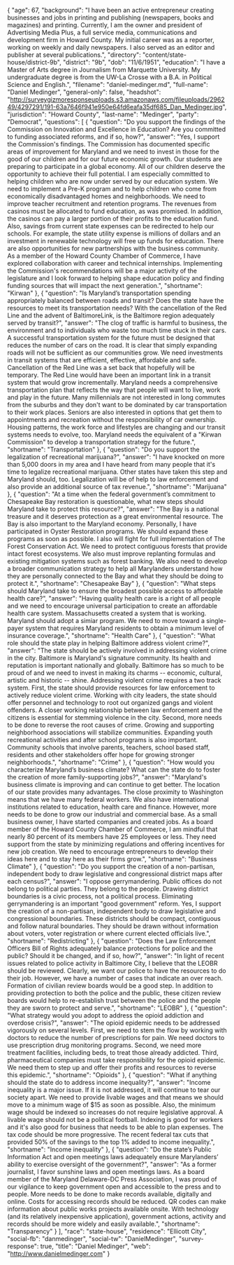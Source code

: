 {
  "age": 67,
  "background": "I have been an active entrepreneur creating businesses and jobs in printing and publishing (newspapers, books and magazines) and printing. Currently, I am the owner and president of Advertising Media Plus, a full service media, communications and development firm in Howard County. My initial career was as a reporter, working on weekly and daily newspapers. I also served as an editor and publisher at several publications.",
  "directory": "content/state-house/district-9b",
  "district": "9b",
  "dob": "11/6/1951",
  "education": "I have a Master of Arts degree in Journalism from Marquette University.  My undergraduate degree is from the UW-La Crosse with a B.A. in Political Science and English.",
  "filename": "daniel-medinger.md",
  "full-name": "Daniel Medinger",
  "general-only": false,
  "headshot": "http://surveygizmoresponseuploads.s3.amazonaws.com/fileuploads/296249/4297291/191-63a7646f941e950e64fd6eafa35df685_Dan_Medinger.jpg",
  "jurisdiction": "Howard County",
  "last-name": "Medinger",
  "party": "Democrat",
  "questions": [
    {
      "question": "Do you support the findings of the Commission on Innovation and Excellence in Education? Are you committed to funding associated reforms, and if so, how?",
      "answer": "Yes, I support the Commission's findings. The Commission has documented specific areas of improvement for Maryland and we need to invest in those for the good of our children and for our future economic growth. Our students are preparing to participate in a global economy.   All of our children deserve the opportunity to achieve their full potential. I am especially committed to helping children who are now under served by our education system. We need to implement a Pre-K program and to help children who come from economically disadvantaged homes and neighborhoods. We need to improve teacher recruitment and retention programs.   The revenues from casinos must be allocated to fund education, as was promised. In addition, the casinos can pay a larger portion of their profits to the education fund.   Also, savings from current state expenses can be redirected to help our schools. For example, the state utility expense is millions of dollars and an investment in renewable technology will free up funds for education.   There are also opportunities  for new  partnerships with the business community.  As a member of the Howard County Chamber of Commerce, I have explored collaboration with career and technical internships.   Implementing the Commission's recommendations will be a major activity of the legislature and I look forward to helping shape education policy and finding funding sources that will impact the next generation.",
      "shortname": "Kirwan"
    },
    {
      "question": "Is Maryland’s transportation spending appropriately balanced between roads and transit? Does the state have the resources to meet its transportation needs? With the cancellation of the Red Line and the advent of BaltimoreLink, is the Baltimore region adequately served by transit?",
      "answer": "The clog of traffic is harmful to business, the environment and to individuals who waste too much time stuck in their cars.  A successful transportation system for the future must be designed that reduces the number of cars on the road.  It is clear that simply expanding roads will not be sufficient as our communities grow. We need investments in transit systems that are efficient, effective, affordable and safe.   Cancellation of the Red Line was a set back that hopefully will be temporary. The Red Line would have been an important link in a transit system that would grow incrementally.   Maryland needs a comprehensive transportation plan that reflects the way that people will want to live, work and play in the future. Many millennials are not interested in long commutes from the suburbs and they don't want to be dominated by car transportation to their work places. Seniors are also interested in options that get them to appointments and recreation without the responsibility of car ownership. Housing patterns, the work force and lifestyles are changing and our transit systems needs to evolve, too.  Maryland needs the equivalent of a \"Kirwan Commission\" to develop a transportation strategy for the future.",
      "shortname": "Transportation"
    },
    {
      "question": "Do you support the legalization of recreational marijuana?",
      "answer": "I have knocked on more than 5,000 doors in my area and I have heard from many people that it's time to legalize recreational marijuana. Other states have taken this step and Maryland should, too. Legalization will be of help to law enforcement and also provide an additional source of tax revenue.",
      "shortname": "Marijuana"
    },
    {
      "question": "At a time when the federal government’s commitment to Chesapeake Bay restoration is questionable, what new steps should Maryland take to protect this resource?",
      "answer": "The Bay is a national treasure and it deserves protection as a great environmental resource. The Bay is also important to the Maryland economy.  Personally, I have participated in Oyster Restoration programs. We should expand these programs as soon as possible.  I also will fight for full implementation of The Forest Conservation Act. We need to protect contiguous forests that provide intact forest ecosystems. We also must improve replanting formulas and existing mitigation systems such as forest banking.   We also need to develop a broader communication strategy to help all Marylanders understand how they are personally connected to the Bay and what they should be doing to protect it.",
      "shortname": "Chesapeake Bay"
    },
    {
      "question": "What steps should Maryland take to ensure the broadest possible access to affordable health care?",
      "answer": "Having quality health care is a right of all people and we need to encourage universal participation to create an affordable health care system.   Massachusetts created a system that is working. Maryland should adopt a simiar program.  We need to move toward a single-payer system that requires Maryland residents to obtain a minimum level of insurance coverage.",
      "shortname": "Health Care"
    },
    {
      "question": "What role should the state play in helping Baltimore address violent crime?",
      "answer": "The state should be actively involved in addressing violent crime in the city. Baltimore is Maryland's signature community. Its health and reputation is important nationally and globally. Baltimore has so much to be proud of and we need to invest in making its charms -- economic, cultural, artistic and historic -- shine.   Addressing violent crime requires a two track system.   First, the state should provide resources for law enforcement to actively reduce violent crime. Working with city leaders, the state should offer personnel and technology to root out organized gangs and violent offenders.  A closer working relationship between law enforcement and the citizens is essential for stemming violence in the city.  Second, more needs to be done to reverse the root causes of crime. Growing and supporting neighborhood associations will stabilize communities. Expanding youth recreational activities and after school programs is also important.  Community schools that involve parents, teachers, school based staff,  residents and other stakeholders offer hope for growing stronger neighborhoods.",
      "shortname": "Crime"
    },
    {
      "question": "How would you characterize Maryland’s business climate? What can the state do to foster the creation of more family-supporting jobs?",
      "answer": "Maryland's business climate is improving and can continue to get better. The location of our state provides many advantages. The close proximity to Washington means that we have many federal workers. We also have international institutions related to education, health care and finance. However, more needs to be done to grow our industrial and commercial base.  As a small business owner, I have started companies and created jobs. As a board member of the Howard County Chamber of Commerce, I am mindful that nearly 80 percent of its members have 25 employees or less. They need support from the state by minimizing regulations and offering incentives for new job creation.  We need to encourage entrepreneurs to develop their ideas here and to stay here as their firms grow.",
      "shortname": "Business Climate"
    },
    {
      "question": "Do you support the creation of a non-partisan, independent body to draw legislative and congressional district maps after each census?",
      "answer": "I oppose gerrymandering. Public offices do not belong to political parties. They belong to the people. Drawing district boundaries is a civic process, not a political process. Eliminating gerrymandering is an important \"good government\" reform.   Yes, I support the creation of a non-partisan, independent body to draw legislative and congressional boundaries. These districts should be compact, contiguous and follow natural boundaries.  They should be drawn without information about voters, voter registration or where current elected officials live.",
      "shortname": "Redistricting"
    },
    {
      "question": "Does the Law Enforcement Officers Bill of Rights adequately balance protections for police and the public? Should it be changed, and if so, how?",
      "answer": "In light of recent issues related to police activity in Baltimore City, I believe that the LEOBR should be reviewed.   Clearly, we want our police to have the resources to do their job. However, we have a number of cases that indicate an over reach. Formation of civilian review boards would be a good step. In addition to providing protection to both the police and the public, these citizen review boards would help to re-establish trust between the police and the people they are sworn to protect and serve.",
      "shortname": "LEOBR"
    },
    {
      "question": "What strategy would you adopt to address the opioid addiction and overdose crisis?",
      "answer": "The opioid epidemic needs to be addressed vigorously on several levels. First, we need to stem the flow by working with doctors to reduce the number of prescriptions for pain.  We need doctors to use prescription drug monitoring programs.   Second, we need more treatment facilities, including beds, to treat those already addicted.     Third, pharmaceutical companies must take responsibility for the opioid epidemic. We need them to step up and offer their profits and resources to reverse this epidemic.",
      "shortname": "Opioids"
    },
    {
      "question": "What if anything should the state do to address income inequality?",
      "answer": "Income inequality is a major issue. If it is not addressed, it will continue to tear our society apart.   We need to provide livable wages and that means we should move to a minimum wage of $15 as soon as possible. Also, the minimum wage should be indexed so increases do not require legislative approval. A livable wage should not be a political football. Indexing is good for workers and it's also good for business that needs to be able to plan expenses.   The tax code should be more progressive. The recent federal tax cuts that provided 50% of the savings to the top 1% added to income inequality.",
      "shortname": "Income inequality"
    },
    {
      "question": "Do the state’s Public Information Act and open meetings laws adequately ensure Marylanders’ ability to exercise oversight of the government?",
      "answer": "As a former journalist, I favor sunshine laws and open meetings laws. As a board member of the Maryland Delaware-DC Press Association, I was proud of our vigilance to keep government open and accessible to the press and to people.  More needs to be done to make records available, digitally and online. Costs for accessing records should be reduced. QR codes can make information about public works projects available onsite.  With technology (and its relatively inexpensive application), government actions, activity and records should be more widely and easily available.",
      "shortname": "Transparency"
    }
  ],
  "race": "state-house",
  "residence": "Ellicott City",
  "social-fb": "danmedinger",
  "social-tw": "DanielMedinger",
  "survey-response": true,
  "title": "Daniel Medinger",
  "web": "http://www.danielmedinger.com"
}
